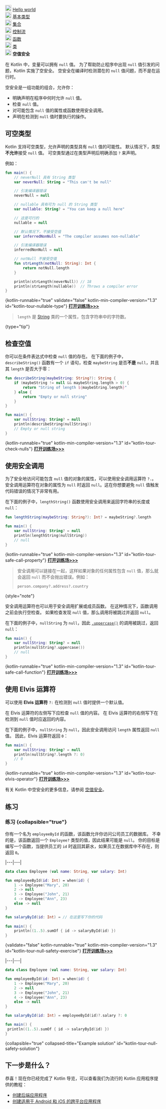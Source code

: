 [//]: # (title: 空值安全)

<p><img src="icon-1-done.svg" width="20" alt="First step" /> <a href="kotlin-tour-hello-world.md">Hello world</a><br />
    <img src="icon-2-done.svg" width="20" alt="Second step" /> <a href="kotlin-tour-basic-types.md">基本类型</a><br />
    <img src="icon-3-done.svg" width="20" alt="Third step" /> <a href="kotlin-tour-collections.md">集合</a><br />
    <img src="icon-4-done.svg" width="20" alt="Fourth step" /> <a href="kotlin-tour-control-flow.md">控制流</a><br />
    <img src="icon-5-done.svg" width="20" alt="Fifth step" /> <a href="kotlin-tour-functions.md">函数</a><br />
    <img src="icon-6-done.svg" width="20" alt="Sixth step" /> <a href="kotlin-tour-classes.md">类</a><br />
    <img src="icon-7.svg" width="20" alt="Final step" /> <strong>空值安全</strong><br /></p>

在 Kotlin 中，变量可以拥有 `null` 值。
为了帮助防止程序中出现 `null` 值引发的问题，Kotlin 实施了空安全。
空安全在编译时检测潜在的 `null` 值问题，而不是在运行时。

空安全是一组功能的组合，允许你：
* 明确声明在程序中何时允许 `null` 值。
* 检查 `null` 值。
* 对可能包含 `null` 值的属性或函数使用安全调用。
* 声明在检测到 `null` 值时要执行的操作。

## 可空类型

Kotlin 支持可空类型，允许声明的类型具有 `null` 值的可能性。
默认情况下，类型**不允许**接受 `null` 值。
可空类型通过在类型声明后明确添加 `?` 来声明。

例如：

```kotlin
fun main() {
    // neverNull 具有 String 类型
    var neverNull: String = "This can't be null"

    // 引发编译器错误
    neverNull = null

    // nullable 具有可为 null 的 String 类型
    var nullable: String? = "You can keep a null here"

    // 这是可行的  
    nullable = null

    // 默认情况下，不接受空值
    var inferredNonNull = "The compiler assumes non-nullable"

    // 引发编译器错误
    inferredNonNull = null

    // notNull 不接受空值
    fun strLength(notNull: String): Int {                 
        return notNull.length
    }

    println(strLength(neverNull)) // 18
    println(strLength(nullable))  // Throws a compiler error
}
```
{kotlin-runnable="true" validate="false" kotlin-min-compiler-version="1.3" id="kotlin-tour-nullable-type"}
[**打开训练场>>>**](https://play.kotlinlang.org/editor/v1/N4Igxg9gJgpiBcIBmBXAdgAgLYEMCWaAFAJQbAA6mG1A9DRmjAG4wBOAcigDZcYAWOAM4YAygBdWBAOYYxATwAOMStWpMcrBszace8UROkYAvBnIgAKnzzCwONAHIxGAEYwG3LucorVdDFasEADuwjgYkFgKeFxsGGxBrL7UjCwcniYePD5UtPRonjgusfxCWVxFJeKSaDLySskY6poFPJUw%2BtXSAPyZ5gCaECgR9hgA1jAwChjhrbx8bMogOaoY%2FlY2GJsA8gDS1I1z7ZlzK370AEJyGLBIONxiADTlTThcKDBhrDCOzjhgYCmYhgUEazS2aCQCRB7AgaF0vFM5is7ki0VimiEghQWE%2BDDhAFojsUlmc8gE%2BEFQjMIhAojE4gkIElchCoaxvlBYfCMqZTmhGv40BAxAibhBPr8ZgCgS91O9Po1UJhBBIADI%2FKRiPiEYWizydQy1Yj6ACSaGcwFW1ptB1Zq2%2BYhQrEweoRADpYrVtY0AL5kjAKGpiLhEVWsDXenWpHSeYikfwARgAHI0gwQQ2H1ZrtbrCiT4%2BTAiEwrT6Rj4hzmZRfSBHiAxBopDAxAAFCpiJDMrAIEAAKxw6jr4Dp6LYADU2II8HDe4n3QBOd2JgAMIF9QA?_gl=1*18vlkwc*_ga*MjA2MDI3NDc5My4xNjk0OTQwMzc2*_ga_9J976DJZ68*MTY5OTg4NzE1MC4yMS4xLjE2OTk4ODg4NDkuNTkuMC4w&_ga=2.187130152.1684546783.1699700997-2060274793.1694940376)

>`length` 是 [String](https://kotlinlang.org/api/latest/jvm/stdlib/kotlin/-string/) 类的一个属性，包含字符串中的字符数。
>
{type="tip"}

## 检查空值

你可以在条件表达式中检查 `null` 值的存在。
在下面的例子中，`describeString()` 函数有一个 `if` 语句，检查 `maybeString` 是否**不是** `null`，并且其 `length` 是否大于零：

```kotlin
fun describeString(maybeString: String?): String {
    if (maybeString != null && maybeString.length > 0) {
        return "String of length ${maybeString.length}"
    } else {
        return "Empty or null string"
    }
}

fun main() {
    var nullString: String? = null
    println(describeString(nullString))
    // Empty or null string
}
```
{kotlin-runnable="true" kotlin-min-compiler-version="1.3" id="kotlin-tour-check-nulls"}
[**打开训练场>>>**](https://play.kotlinlang.org/editor/v1/N4Igxg9gJgpiBcIBmBXAdgAlgZzAJwEsAjGAZQBdC0BzACgFsBDATxIquvg3YJoH4AlFx40MwADqYM0gkgwMWbSr2oYAhAF4MaFABtdGAGSGMTVmWU0AdLpg1yACwwA%2BDAAYBYydJ8%2B8MchQ8THEQEVUIOVt7JwASYDMlDhs7akcAX1DvH3SMGF1sGC8pX2l%2FQOCMUIBRegAHcmYMCDxtPQNsS2oskoxMtH7JVEwmXlpPCV6AN0ZWnX1w4S6%2BDC153WzpOqpyXTRaHHxiCw5adfCBAU2MAHobjFqGppa2%2FQxOjkl0kAAaEHJZtQAgAFXSMchIFr0BAgABWjBmv3AEHqBFseAAajA8NgCBA0DCAIxWACcVkJbhA6SAA%3D%3D?_gl=1*18vlkwc*_ga*MjA2MDI3NDc5My4xNjk0OTQwMzc2*_ga_9J976DJZ68*MTY5OTg4NzE1MC4yMS4xLjE2OTk4ODg4NDkuNTkuMC4w&_ga=2.187130152.1684546783.1699700997-2060274793.1694940376)

## 使用安全调用

为了安全地访问可能包含 `null` 值的对象的属性，可以使用安全调用运算符 `?.`。
安全调用运算符在对象的属性为 `null` 时返回 `null`。这在你想要避免 `null` 值触发代码错误的情况下非常有用。

在下面的例子中，`lengthString()` 函数使用安全调用来返回字符串的长度或 `null`：

```kotlin
fun lengthString(maybeString: String?): Int? = maybeString?.length

fun main() { 
    var nullString: String? = null
    println(lengthString(nullString))
    // null
}
```
{kotlin-runnable="true" kotlin-min-compiler-version="1.3" id="kotlin-tour-safe-call-property"}
[**打开训练场>>>**](https://play.kotlinlang.org/editor/v1/N4Igxg9gJgpiBcIBmBXAdgAgDYzQcwBcALAZQICcBLfACgFsBDATwCMYyr94MPq8B%2BAJTcAkmgL8MAXgyNW7Cn34A6HPmIAdNFtSZG1GoIzAMWjOYwA3BuQxoUWLLy49F%2BSTPuOzFgA6cCLDQaNUJSNzwaLycIwUEfcwB6RLsHLC0AXxAAGhACGzwYAgAFLAYCJAhyOgQQACsGaxzwCDpfShxyADUYcgBnSgg0WoBGZQBOZRGABhAMoA?_gl=1*18vlkwc*_ga*MjA2MDI3NDc5My4xNjk0OTQwMzc2*_ga_9J976DJZ68*MTY5OTg4NzE1MC4yMS4xLjE2OTk4ODg4NDkuNTkuMC4w&_ga=2.187130152.1684546783.1699700997-2060274793.1694940376)

>安全调用可以链接在一起，这样如果对象的任何属性包含 `null` 值，那么就会返回 `null` 而不会抛出错误。例如：
>```kotlin
>person.company?.address?.country
>```
>
{style="note"}

安全调用运算符也可以用于安全调用扩展或成员函数。
在这种情况下，函数调用之前会执行空检查。
如果检查发现 `null` 值，那么调用将被跳过并返回 `null`。

在下面的例子中，`nullString` 为 `null`，因此
[`.uppercase()`](https://kotlinlang.org/api/latest/jvm/stdlib/kotlin.text/uppercase.html) 的调用被跳过，返回 `null`：

```kotlin
fun main() {
    var nullString: String? = null
    println(nullString?.uppercase())
    // null
}
```
{kotlin-runnable="true" kotlin-min-compiler-version="1.3" id="kotlin-tour-safe-call-function"}
[**打开训练场>>>**](https://play.kotlinlang.org/editor/v1/N4Igxg9gJgpiBcIBmBXAdgAgLYEMCWaAFAJQbAA6mG1AbjgE4ZooA2LAygC70EDm8GLjzS8A%2FBgC8TVi0rVqAB2GcWRZmyF9RAOhQKFMemBwBnGCWJz5AemvS2lAL4gANCE4NeMTgAUWOTiQIeiwEEAArHDpXcAgsBTwWQwA1QxM8CDQwgEZtAE5tbIAGEEcgA%3D%3D?_gl=1*entc14*_ga*MjA2MDI3NDc5My4xNjk0OTQwMzc2*_ga_9J976DJZ68*MTY5OTg4NzE1MC4yMS4xLjE2OTk4ODg4NDkuNTkuMC4w&_ga=2.154528184.1684546783.1699700997-2060274793.1694940376)

## 使用 Elvis 运算符

可以使用 **Elvis 运算符** `?:` 在检测到 `null` 值时提供一个默认值。

在 Elvis 运算符的左侧写下应检查 `null` 值的内容。
在 Elvis 运算符的右侧写下在检测到 `null` 值时应返回的内容。

在下面的例子中，`nullString` 为 `null`，因此安全调用访问 `length` 属性返回 `null` 值。
因此，Elvis 运算符返回 `0`：

```kotlin
fun main() {
    var nullString: String? = null
    println(nullString?.length ?: 0)
    // 0
}
```
{kotlin-runnable="true" kotlin-min-compiler-version="1.3" id="kotlin-tour-elvis-operator"}
[**打开训练场>>>**](https://play.kotlinlang.org/editor/v1/N4Igxg9gJgpiBcIBmBXAdgAgLYEMCWaAFAJQbAA6mG1AbjgE4ZooA2LAygC70EDm8GLjzS8A%2FBgC8TVi0rVqAB2GcWRZmyF9RAOhQKFMemBwBnGCWJz5AemvS2lAL4gANCE4NeMTgAUWOTiQIeiwEEAArHDpXcAgsBTwWQwA1QxM8CDQwgEZtAE5tbIAGEEcgA%3D%3D?_gl=1*entc14*_ga*MjA2MDI3NDc5My4xNjk0OTQwMzc2*_ga_9J976DJZ68*MTY5OTg4NzE1MC4yMS4xLjE2OTk4ODg4NDkuNTkuMC4w&_ga=2.154528184.1684546783.1699700997-2060274793.1694940376)

有关 Kotlin 中空安全的更多信息，请参阅 [空值安全](null-safety.md)。

## 练习

### 练习 {collapsible="true"}

你有一个名为 `employeeById` 的函数，该函数允许你访问公司员工的数据库。
不幸的是，该函数返回一个 `Employee?` 类型的值，因此结果可能是 `null`。
你的目标是编写一个函数，当提供员工的 `id` 时返回其薪水，如果员工在数据库中不存在，则返回 `0`。

|---|---|
```kotlin
data class Employee (val name: String, var salary: Int)

fun employeeById(id: Int) = when(id) {
    1 -> Employee("Mary", 20)
    2 -> null
    3 -> Employee("John", 21)
    4 -> Employee("Ann", 23)
    else -> null
}

fun salaryById(id: Int) = // 在这里写下你的代码
    
fun main() { 
    println((1..5).sumOf { id -> salaryById(id) })
}
```
{validate="false" kotlin-runnable="true" kotlin-min-compiler-version="1.3" id="kotlin-tour-null-safety-exercise"}
[**打开训练场>>>**](https://play.kotlinlang.org/editor/v1/N4Igxg9gJgpiBcIoEMAuyAEYA2yDOeGAogLYAO2EAnjDBgBQBuy2GAdsiTPBgMqoAnAJZsA5gBoMzARjwtkAqjwCSbVAEoAOm20AzAK5sMMcpRowAQlWVR6QqCrXqMAXgwB3ABYw2dqM%2BBtDGCMAEYMAFoAPmJTalp6TRAAWQUqJMkAJgAGLSMQzMiYtn1sbCCQgGYi2Ip4mESQACkITx0QLNC8kIwAFhrSOvNGgEE2dqzK7pCYbDw6aPZS8rYAX209Q1l5RSsbP0cNVwwAehOMAHVhVDoqCH0ZSFgMbwEYCuDNoxJkEXoAjAfDBkYRqbC%2BeihAB0UIArOooXh9CQAPK6DDADD2GpyXC7ay2ezOVZ5VYdEDoASiGCoAAKuFQuggAhICBAACtkMxyZByEJsDABAA1QV4IQQNhs6EATihoWyIFWQA%3D?_gl=1*entc14*_ga*MjA2MDI3NDc5My4xNjk0OTQwMzc2*_ga_9J976DJZ68*MTY5OTg4NzE1MC4yMS4xLjE2OTk4ODg4NDkuNTkuMC4w&_ga=2.154528184.1684546783.1699700997-2060274793.1694940376)

|---|---|
```kotlin
data class Employee (val name: String, var salary: Int)

fun employeeById(id: Int) = when(id) {
    1 -> Employee("Mary", 20)
    2 -> null
    3 -> Employee("John", 21)
    4 -> Employee("Ann", 23)
    else -> null
}

fun salaryById(id: Int) = employeeById(id)?.salary ?: 0

fun main() {
 println((1..5).sumOf { id -> salaryById(id) })
}
```
{collapsible="true" collapsed-title="Example solution" id="kotlin-tour-null-safety-solution"}

## 下一步是什么？

恭喜！现在你已经完成了 Kotlin 导览，可以查看我们为流行的 Kotlin 应用程序提供的教程：
* [创建后端应用程序](jvm-create-project-with-spring-boot.md)
* [创建适用于 Android 和 iOS 的跨平台应用程序](https://www.jetbrains.com/help/kotlin-multiplatform-dev/multiplatform-getting-started.html)